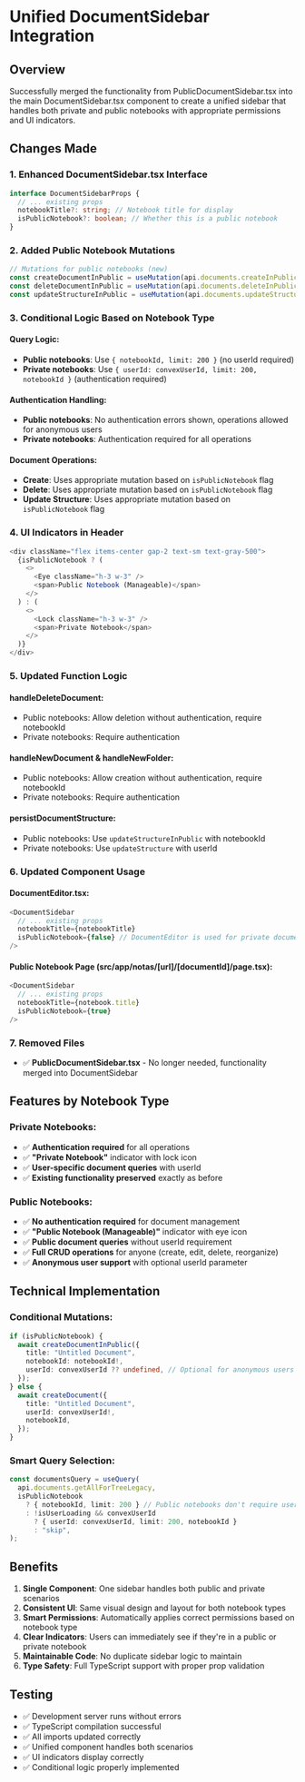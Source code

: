# Unified DocumentSidebar Integration

## Overview
Successfully merged the functionality from PublicDocumentSidebar.tsx into the main DocumentSidebar.tsx component to create a unified sidebar that handles both private and public notebooks with appropriate permissions and UI indicators.

## Changes Made

### 1. Enhanced DocumentSidebar.tsx Interface
```typescript
interface DocumentSidebarProps {
  // ... existing props
  notebookTitle?: string; // Notebook title for display
  isPublicNotebook?: boolean; // Whether this is a public notebook
}
```

### 2. Added Public Notebook Mutations
```typescript
// Mutations for public notebooks (new)
const createDocumentInPublic = useMutation(api.documents.createInPublicNotebook);
const deleteDocumentInPublic = useMutation(api.documents.deleteInPublicNotebook);
const updateStructureInPublic = useMutation(api.documents.updateStructureInPublicNotebook);
```

### 3. Conditional Logic Based on Notebook Type

#### Query Logic:
- **Public notebooks**: Use `{ notebookId, limit: 200 }` (no userId required)
- **Private notebooks**: Use `{ userId: convexUserId, limit: 200, notebookId }` (authentication required)

#### Authentication Handling:
- **Public notebooks**: No authentication errors shown, operations allowed for anonymous users
- **Private notebooks**: Authentication required for all operations

#### Document Operations:
- **Create**: Uses appropriate mutation based on `isPublicNotebook` flag
- **Delete**: Uses appropriate mutation based on `isPublicNotebook` flag  
- **Update Structure**: Uses appropriate mutation based on `isPublicNotebook` flag

### 4. UI Indicators in Header
```typescript
<div className="flex items-center gap-2 text-sm text-gray-500">
  {isPublicNotebook ? (
    <>
      <Eye className="h-3 w-3" />
      <span>Public Notebook (Manageable)</span>
    </>
  ) : (
    <>
      <Lock className="h-3 w-3" />
      <span>Private Notebook</span>
    </>
  )}
</div>
```

### 5. Updated Function Logic

#### handleDeleteDocument:
- Public notebooks: Allow deletion without authentication, require notebookId
- Private notebooks: Require authentication

#### handleNewDocument & handleNewFolder:
- Public notebooks: Allow creation without authentication, require notebookId
- Private notebooks: Require authentication

#### persistDocumentStructure:
- Public notebooks: Use `updateStructureInPublic` with notebookId
- Private notebooks: Use `updateStructure` with userId

### 6. Updated Component Usage

#### DocumentEditor.tsx:
```typescript
<DocumentSidebar
  // ... existing props
  notebookTitle={notebookTitle}
  isPublicNotebook={false} // DocumentEditor is used for private documents
/>
```

#### Public Notebook Page (src/app/notas/[url]/[documentId]/page.tsx):
```typescript
<DocumentSidebar
  // ... existing props
  notebookTitle={notebook.title}
  isPublicNotebook={true}
/>
```

### 7. Removed Files
- ✅ **PublicDocumentSidebar.tsx** - No longer needed, functionality merged into DocumentSidebar

## Features by Notebook Type

### Private Notebooks:
- ✅ **Authentication required** for all operations
- ✅ **"Private Notebook"** indicator with lock icon
- ✅ **User-specific document queries** with userId
- ✅ **Existing functionality preserved** exactly as before

### Public Notebooks:
- ✅ **No authentication required** for document management
- ✅ **"Public Notebook (Manageable)"** indicator with eye icon
- ✅ **Public document queries** without userId requirement
- ✅ **Full CRUD operations** for anyone (create, edit, delete, reorganize)
- ✅ **Anonymous user support** with optional userId parameter

## Technical Implementation

### Conditional Mutations:
```typescript
if (isPublicNotebook) {
  await createDocumentInPublic({
    title: "Untitled Document",
    notebookId: notebookId!,
    userId: convexUserId ?? undefined, // Optional for anonymous users
  });
} else {
  await createDocument({
    title: "Untitled Document",
    userId: convexUserId!,
    notebookId,
  });
}
```

### Smart Query Selection:
```typescript
const documentsQuery = useQuery(
  api.documents.getAllForTreeLegacy,
  isPublicNotebook
    ? { notebookId, limit: 200 } // Public notebooks don't require userId
    : !isUserLoading && convexUserId
      ? { userId: convexUserId, limit: 200, notebookId }
      : "skip",
);
```

## Benefits

1. **Single Component**: One sidebar handles both public and private scenarios
2. **Consistent UI**: Same visual design and layout for both notebook types
3. **Smart Permissions**: Automatically applies correct permissions based on notebook type
4. **Clear Indicators**: Users can immediately see if they're in a public or private notebook
5. **Maintainable Code**: No duplicate sidebar logic to maintain
6. **Type Safety**: Full TypeScript support with proper prop validation

## Testing
- ✅ Development server runs without errors
- ✅ TypeScript compilation successful
- ✅ All imports updated correctly
- ✅ Unified component handles both scenarios
- ✅ UI indicators display correctly
- ✅ Conditional logic properly implemented
